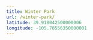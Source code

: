 ```yaml
---
title: Winter Park
url: /winter-park/
latitude: 39.918042500000006
longitude: -105.78556350000001
---
```

